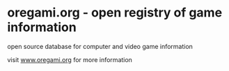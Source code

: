 oregami.org - open registry of game information
===========

open source database for computer and video game information

visit www.oregami.org for more information 